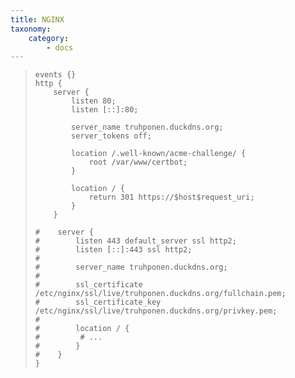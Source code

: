 ```yaml
---
title: NGINX
taxonomy:
    category:
        - docs
---
```


> <pre><code>events {}
> http {
>     server {
>         listen 80;
>         listen [::]:80;
>     
>         server_name truhponen.duckdns.org;
>         server_tokens off;
>     
>         location /.well-known/acme-challenge/ {
>             root /var/www/certbot;
>         }
>     
>         location / {
>             return 301 https://$host$request_uri;
>         }
>     }
>     
> #    server {
> #        listen 443 default_server ssl http2;
> #        listen [::]:443 ssl http2;
> #    
> #        server_name truhponen.duckdns.org;
> #    
> #        ssl_certificate /etc/nginx/ssl/live/truhponen.duckdns.org/fullchain.pem;
> #        ssl_certificate_key /etc/nginx/ssl/live/truhponen.duckdns.org/privkey.pem;
> #        
> #        location / {
> #        	# ...
> #        }
> #    }
> }</code></pre>